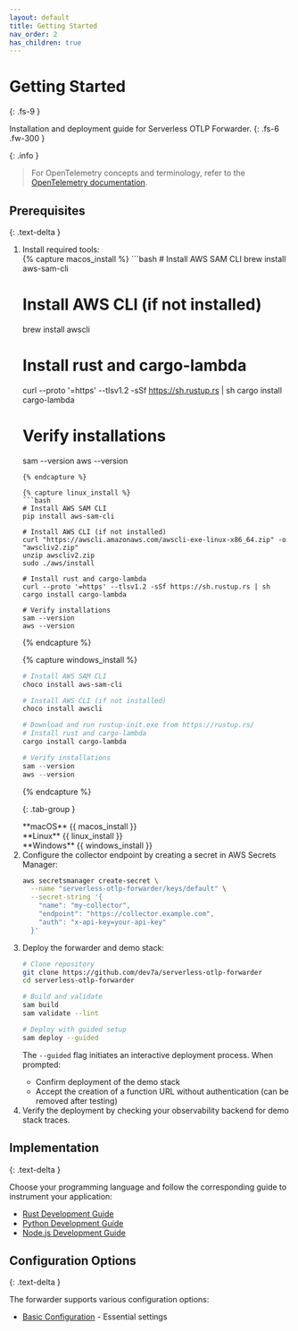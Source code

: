 ```yaml
---
layout: default
title: Getting Started
nav_order: 2
has_children: true
---
```


# Getting Started
{: .fs-9 }

Installation and deployment guide for Serverless OTLP Forwarder.
{: .fs-6 .fw-300 }

{: .info }
> For OpenTelemetry concepts and terminology, refer to the [OpenTelemetry documentation](https://opentelemetry.io/docs/).

## Prerequisites
{: .text-delta }
<ol>
<li>Install required tools:

<div class="code-example" markdown="1">
{% capture macos_install %}
```bash
# Install AWS SAM CLI
brew install aws-sam-cli

# Install AWS CLI (if not installed)
brew install awscli

# Install rust and cargo-lambda
curl --proto '=https' --tlsv1.2 -sSf https://sh.rustup.rs | sh
cargo install cargo-lambda

# Verify installations
sam --version
aws --version
```
{% endcapture %}

{% capture linux_install %}
```bash
# Install AWS SAM CLI
pip install aws-sam-cli

# Install AWS CLI (if not installed)
curl "https://awscli.amazonaws.com/awscli-exe-linux-x86_64.zip" -o "awscliv2.zip"
unzip awscliv2.zip
sudo ./aws/install

# Install rust and cargo-lambda
curl --proto '=https' --tlsv1.2 -sSf https://sh.rustup.rs | sh
cargo install cargo-lambda

# Verify installations
sam --version
aws --version
```
{% endcapture %}

{% capture windows_install %}
```powershell
# Install AWS SAM CLI
choco install aws-sam-cli

# Install AWS CLI (if not installed)
choco install awscli

# Download and run rustup-init.exe from https://rustup.rs/
# Install rust and cargo-lambda
cargo install cargo-lambda

# Verify installations
sam --version
aws --version
```
{% endcapture %}

{: .tab-group }
<div class="tab macos active" markdown="1">
**macOS**
{{ macos_install }}
</div>
<div class="tab linux" markdown="1">
**Linux**
{{ linux_install }}
</div>
<div class="tab windows" markdown="1">
**Windows**
{{ windows_install }}
</div>
</div>
</li>

<li markdown="1">
Configure the collector endpoint by creating a secret in AWS Secrets Manager:

```bash
aws secretsmanager create-secret \
  --name "serverless-otlp-forwarder/keys/default" \
  --secret-string '{
    "name": "my-collector",
    "endpoint": "https://collector.example.com",
    "auth": "x-api-key=your-api-key"
  }'
```
</li>

<li markdown="1">
Deploy the forwarder and demo stack:

```bash
# Clone repository
git clone https://github.com/dev7a/serverless-otlp-forwarder
cd serverless-otlp-forwarder

# Build and validate
sam build
sam validate --lint

# Deploy with guided setup
sam deploy --guided
```

The `--guided` flag initiates an interactive deployment process. When prompted:
- Confirm deployment of the demo stack
- Accept the creation of a function URL without authentication (can be removed after testing)
</li>

<li>Verify the deployment by checking your observability backend for demo stack traces.</li>
</ol>

## Implementation
{: .text-delta }

Choose your programming language and follow the corresponding guide to instrument your application:

- <i class="devicon-rust-plain colored"></i> [Rust Development Guide](../languages/rust)
- <i class="devicon-python-plain colored"></i> [Python Development Guide](../languages/python)
- <i class="devicon-nodejs-plain colored"></i> [Node.js Development Guide](../languages/nodejs)

## Configuration Options
{: .text-delta }

The forwarder supports various configuration options:
- [Basic Configuration](configuration) - Essential settings


